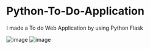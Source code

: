 # Python-To-Do-Application
I made a To do Web Application by using Python Flask

![image](https://user-images.githubusercontent.com/69623465/148629848-d29ec2db-5a47-497c-9665-c94ab4713123.png)
![image](https://user-images.githubusercontent.com/69623465/148629887-60d1ecaa-53bb-406c-9846-7342649756a0.png)
